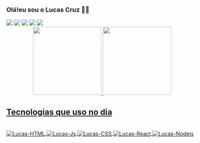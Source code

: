 ### Olá!eu sou o Lucas Cruz 🖐🏽
  <div>
        <div> 
        <a href="https://www.youtube.com/channel/UC1zXDuyUl0afyHJ4rZeshgw" target="_blank"><img src="https://img.shields.io/badge/YouTube-FF0000?style=for-the-badge&logo=youtube&logoColor=white" target="_blank"></a>
         <a href="https://instagram.com/lucaas.cruuz" target="_blank"><img src="https://img.shields.io/badge/-Instagram-%23E4405F?style=for-the-badge&logo=instagram&logoColor=white" target="_blank"></a>
      	<a href="https://www.twitch.tv/Mano_dck" target="_blank"><img src="https://img.shields.io/badge/Twitch-9146FF?style=for-the-badge&logo=twitch&logoColor=white" target="_blank"></a> 
        <a href = "mailto:lucas.cruzdeoliver@gmail.com"><img src="https://img.shields.io/badge/-Gmail-%23333?style=for-the-badge&logo=gmail&logoColor=white" target="_blank"></a>
        <a href="https://www.linkedin.com/in/lucas-cruz-42960b22b/" target="_blank"><img src="https://img.shields.io/badge/-LinkedIn-%230077B5?style=for-the-badge&logo=linkedin&logoColor=white" target="_blank"></a>
         </div>  
  

 <div align="center">
   
  <a href="https://github.com/LucasCruzZ4">
  <img height="180em" src="https://github-readme-stats.vercel.app/api?username=LucasCruzZ4&show_icons=true&theme=radical&include_all_commits=true&count_private=true"/>
  <img height="180em" src="https://github-readme-stats.vercel.app/api/top-langs/?username=LucasCruzZ4&layout=compact&langs_count=7&theme=radical"/>
    
</div>
    
  
  
## Tecnologias que uso no dia
  
 <div style="display: inline_block"><br>
   <img align="center" alt="Lucas-HTML" src="https://img.shields.io/badge/HTML5-E34F26?style=for-the-badge&logo=html5&logoColor=white">
   <img align="center" alt="Lucas-Js" src="https://img.shields.io/badge/JavaScript-F7DF1E?style=for-the-badge&logo=javascript&logoColor=black">
   <img align="center" alt="Lucas-CSS" src="https://img.shields.io/badge/CSS3-1572B6?style=for-the-badge&logo=css3&logoColor=white">
   <img align="center" alt="Lucas-React" src="https://img.shields.io/badge/React-20232A?style=for-the-badge&logo=react&logoColor=61DAFB">
   <img align="center" alt="Lucas-Nodejs" src="https://img.shields.io/badge/Node.js-43853D?style=for-the-badge&logo=node.js&logoColor=white">  
  </div>
  
  
